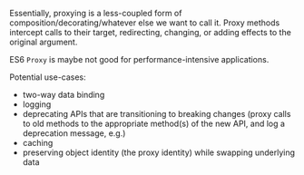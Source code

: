 Essentially, proxying is a less-coupled form of composition/decorating/whatever else we want to call it.  Proxy methods intercept calls to their target, redirecting, changing, or adding effects to the original argument.

ES6 `Proxy` is maybe not good for performance-intensive applications.

Potential use-cases:
- two-way data binding
- logging
- deprecating APIs that are transitioning to breaking changes (proxy calls to old methods to the appropriate method(s) of the new API, and log a deprecation message, e.g.)
- caching
- preserving object identity (the proxy identity) while swapping underlying data